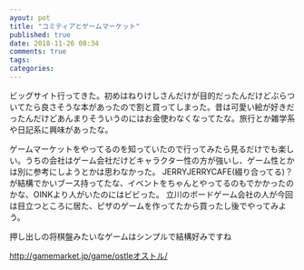 ```yaml
---
ayout: pot
title: "コミティアとゲームマーケット"
published: true
date: 2018-11-26 08:34
comments: true
tags: 
categories: 
---
```



ビッグサイト行ってきた。初めはねりけしさんだけが目的だったんだけどぶらついてたら良さそうな本があったので割と買ってしまった。昔は可愛い絵が好きだったんだけどあんまりそういうのにはお金使わなくなってたな。旅行とか雑学系や日記系に興味があったな。

ゲームマーケットをやってるのを知っていたので行ってみたら見るだけでも楽しい。うちの会社はゲーム会社だけどキャラクター性の方が強いし、ゲーム性とかは別に参考にしようとかは思わなかった。
JERRYJERRYCAFE(綴り合ってる)？が結構でかいブース持ってたな、イベントをちゃんとやってるのもでかかったのかな、OINKより人がいたのにはビビった。
立川のボードゲーム会社の人が今回は目立つところに居た、ピザのゲームを作ってたから買ったし後でやってみよう。

押し出しの将棋盤みたいなゲームはシンプルで結構好みですね

<http://gamemarket.jp/game/ostleオストル/>
